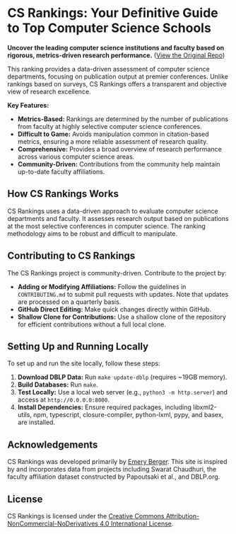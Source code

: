 # CS Rankings: Your Definitive Guide to Top Computer Science Schools

**Uncover the leading computer science institutions and faculty based on rigorous, metrics-driven research performance.** ([View the Original Repo](https://github.com/emeryberger/CSrankings))

This ranking provides a data-driven assessment of computer science departments, focusing on publication output at premier conferences.  Unlike rankings based on surveys, CS Rankings offers a transparent and objective view of research excellence.

**Key Features:**

*   **Metrics-Based:** Rankings are determined by the number of publications from faculty at highly selective computer science conferences.
*   **Difficult to Game:** Avoids manipulation common in citation-based metrics, ensuring a more reliable assessment of research quality.
*   **Comprehensive:** Provides a broad overview of research performance across various computer science areas.
*   **Community-Driven:** Contributions from the community help maintain up-to-date faculty affiliations.

## How CS Rankings Works

CS Rankings uses a data-driven approach to evaluate computer science departments and faculty. It assesses research output based on publications at the most selective conferences in computer science. The ranking methodology aims to be robust and difficult to manipulate.

## Contributing to CS Rankings

The CS Rankings project is community-driven. Contribute to the project by:

*   **Adding or Modifying Affiliations:** Follow the guidelines in `CONTRIBUTING.md` to submit pull requests with updates.  Note that updates are processed on a quarterly basis.
*   **GitHub Direct Editing:** Make quick changes directly within GitHub.
*   **Shallow Clone for Contributions:** Use a shallow clone of the repository for efficient contributions without a full local clone.

## Setting Up and Running Locally

To set up and run the site locally, follow these steps:

1.  **Download DBLP Data:** Run `make update-dblp` (requires ~19GB memory).
2.  **Build Databases:** Run `make`.
3.  **Test Locally:** Use a local web server (e.g., `python3 -m http.server`) and access at `http://0.0.0.0:8000`.
4.  **Install Dependencies:** Ensure required packages, including libxml2-utils, npm, typescript, closure-compiler, python-lxml, pypy, and basex, are installed.

## Acknowledgements

CS Rankings was developed primarily by [Emery Berger](https://emeryberger.com). This site is inspired by and incorporates data from projects including Swarat Chaudhuri, the faculty affiliation dataset constructed by Papoutsaki et al., and DBLP.org.

## License

CS Rankings is licensed under the [Creative Commons Attribution-NonCommercial-NoDerivatives 4.0 International License](https://creativecommons.org/licenses/by-nc-nd/4.0/).